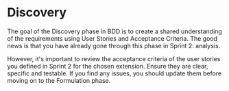 # Discovery

The goal of the Discovery phase in BDD is to create a shared understanding of the requirements using User Stories and Acceptance Criteria. The good news is that you have already gone through this phase in Sprint 2: analysis.

However, it's important to review the acceptance criteria of the user stories you defined in Sprint 2 for the chosen extension. Ensure they are clear, specific and testable. If you find any issues, you should update them before moving on to the Formulation phase.
